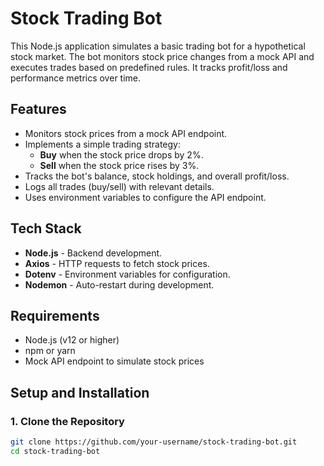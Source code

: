 # Stock Trading Bot

This Node.js application simulates a basic trading bot for a hypothetical stock market. The bot monitors stock price changes from a mock API and executes trades based on predefined rules. It tracks profit/loss and performance metrics over time.

## Features

- Monitors stock prices from a mock API endpoint.
- Implements a simple trading strategy:
  - **Buy** when the stock price drops by 2%.
  - **Sell** when the stock price rises by 3%.
- Tracks the bot's balance, stock holdings, and overall profit/loss.
- Logs all trades (buy/sell) with relevant details.
- Uses environment variables to configure the API endpoint.

## Tech Stack

- **Node.js** - Backend development.
- **Axios** - HTTP requests to fetch stock prices.
- **Dotenv** - Environment variables for configuration.
- **Nodemon** - Auto-restart during development.

## Requirements

- Node.js (v12 or higher)
- npm or yarn
- Mock API endpoint to simulate stock prices

## Setup and Installation

### 1. Clone the Repository

```bash
git clone https://github.com/your-username/stock-trading-bot.git
cd stock-trading-bot
